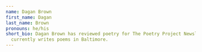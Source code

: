 ```yaml
---
name: Dagan Brown
first_name: Dagan
last_name: Brown
pronouns: he/his
short_bio: Dagan Brown has reviewed poetry for The Poetry Project Newsletter and
  currently writes poems in Baltimore.
---
```

